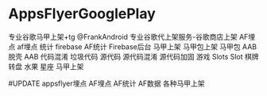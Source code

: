 # AppsFlyerGooglePlay
专业谷歌马甲上架+tg @FrankAndroid 专业谷歌代上架服务-谷歌商店上架 AF埋点 af埋点 统计 firebase AF统计 Firebase后台
马甲上架 马甲包上架 马甲包 AAB脱壳 AAB 代码混淆 垃圾代码 源代码 源代码混淆 源代码加固
游戏 Slots Slot 棋牌 转盘 水果 星座 马甲上架

#UPDATE
appsflyer埋点 AF埋点 AF统计 AF数据 各种马甲上架

